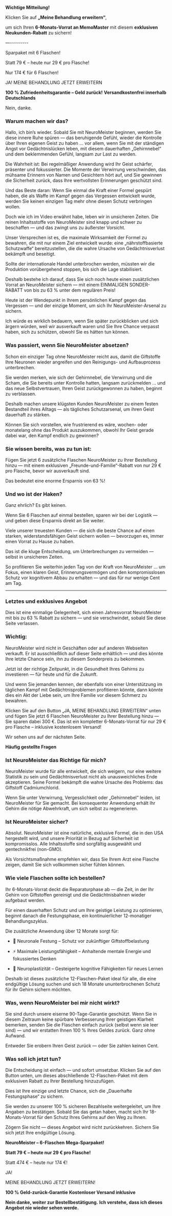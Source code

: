 **Wichtige Mitteilung\!**

Klicken Sie auf **„Meine Behandlung erweitern“**,

um sich Ihren **6-Monats-Vorrat an MemoMaster** mit diesem **exklusiven Neukunden-Rabatt** zu sichern\!

—---------

Sparpaket mit 6 Flaschen\!

Statt 79 € – heute nur 29 € pro Flasche\!

Nur 174 € für 6 Flaschen\!

JA\!
MEINE BEHANDLUNG JETZT ERWEITERN

**100 % Zufriedenheitsgarantie – Geld zurück\!**
**Versandkostenfrei innerhalb Deutschlands**

Nein, danke.

### **Warum machen wir das?**

Hallo, ich bin’s wieder.
 Sobald Sie mit NeuroMeister beginnen, werden Sie diese innere Ruhe spüren — das beruhigende Gefühl, wieder die Kontrolle über Ihren eigenen Geist zu haben …
 vor allem, wenn Sie mit der ständigen Angst vor Gedächtnislücken leben, mit diesem dauerhaften „Gehirnnebel“ und dem beklemmenden Gefühl, langsam zur Last zu werden.

Die Wahrheit ist: Bei regelmäßiger Anwendung wird Ihr Geist schärfer, präsenter und fokussierter.
 Die Momente der Verwirrung verschwinden, das mühsame Erinnern von Namen und Gesichtern hört auf,
 und Sie gewinnen die Sicherheit zurück, dass Ihre wertvollsten Erinnerungen geschützt sind.

Und das Beste daran: Wenn Sie einmal die Kraft einer Formel gespürt haben, die als Waffe im Kampf gegen das Vergessen entwickelt wurde,
 werden Sie keinen einzigen Tag mehr ohne diesen Schutz verbringen wollen.

Doch wie ich im Video erwähnt habe, leben wir in unsicheren Zeiten.
 Die reinen Inhaltsstoffe von NeuroMeister sind knapp und schwer zu beschaffen —
 und das zwingt uns zu äußerster Vorsicht.

Unser Versprechen ist es, die maximale Wirksamkeit der Formel zu bewahren,
 die mit nur einem Ziel entwickelt wurde:
 eine „nährstoffbasierte Schutzwaffe“ bereitzustellen, die die wahre Ursache von Gedächtnisverlust bekämpft und beseitigt.

Sollte der internationale Handel unterbrochen werden,
 müssten wir die Produktion vorübergehend stoppen, bis sich die Lage stabilisiert.

Deshalb bestehe ich darauf, dass Sie sich noch heute einen zusätzlichen Vorrat an NeuroMeister sichern —
 mit einem EINMALIGEN SONDER-RABATT von bis zu 63 % unter dem regulären Preis\!

Heute ist der Wendepunkt in Ihrem persönlichen Kampf gegen das Vergessen —
 und der einzige Moment, um sich Ihr NeuroMeister-Arsenal zu sichern.

Ich würde es wirklich bedauern, wenn Sie später zurückblicken und sich ärgern würden,
 weil wir ausverkauft waren und Sie Ihre Chance verpasst haben, sich zu schützen, obwohl Sie es hätten tun können.

### **Was passiert, wenn Sie NeuroMeister absetzen?**

Schon ein einziger Tag ohne NeuroMeister reicht aus, damit die Giftstoffe Ihre Neuronen wieder angreifen und den Reinigungs- und Aufbauprozess unterbrechen.

Sie werden merken, wie sich der Gehirnnebel, die Verwirrung und die Scham, die Sie bereits unter Kontrolle hatten, langsam zurückmelden …
 und das neue Selbstvertrauen, Ihren Geist zurückgewonnen zu haben, beginnt zu verblassen.

Deshalb machen unsere klügsten Kunden NeuroMeister zu einem festen Bestandteil ihres Alltags —
 als tägliches Schutzarsenal, um ihren Geist dauerhaft zu stärken.

Können Sie sich vorstellen, wie frustrierend es wäre, wochen- oder monatelang ohne das Produkt auszukommen,
 obwohl Ihr Geist gerade dabei war, den Kampf endlich zu gewinnen?

### **Sie wissen bereits, was zu tun ist:**

Fügen Sie jetzt 6 zusätzliche Flaschen NeuroMeister zu Ihrer Bestellung hinzu —
 mit einem exklusiven „Freunde-und-Familie“-Rabatt von nur 29 € pro Flasche, bevor wir ausverkauft sind.

Das bedeutet eine enorme Ersparnis von 63 %\!

### **Und wo ist der Haken?**

Ganz ehrlich? Es gibt keinen.

Wenn Sie 6 Flaschen auf einmal bestellen, sparen wir bei der Logistik —
 und geben diese Ersparnis direkt an Sie weiter.

Viele unserer treuesten Kunden — die sich die beste Chance auf einen starken, widerstandsfähigen Geist sichern wollen —
 bevorzugen es, immer einen Vorrat zu Hause zu haben.

Das ist die kluge Entscheidung, um Unterbrechungen zu vermeiden — selbst in unsicheren Zeiten.

So profitieren Sie weiterhin jeden Tag von der Kraft von NeuroMeister …
 um Fokus, einen klaren Geist, Erinnerungsvermögen und den kompromisslosen Schutz vor kognitivem Abbau zu erhalten —
 und das für nur wenige Cent am Tag.

---

### **Letztes und exklusives Angebot**

Dies ist eine einmalige Gelegenheit, sich einen Jahresvorrat NeuroMeister mit bis zu 63 % Rabatt zu sichern —
 und sie verschwindet, sobald Sie diese Seite verlassen.

### **Wichtig:**

NeuroMeister wird nicht in Geschäften oder auf anderen Webseiten verkauft.
 Er ist ausschließlich auf dieser Seite erhältlich — und dies könnte Ihre letzte Chance sein, ihn zu diesem Sonderpreis zu bekommen.

Jetzt ist der richtige Zeitpunkt, in die Gesundheit Ihres Gehirns zu investieren — für heute und für die Zukunft.

Und wenn Sie jemanden kennen, der ebenfalls von einer Unterstützung im täglichen Kampf mit Gedächtnisproblemen profitieren könnte,
 dann könnte dies ein Akt der Liebe sein, um Ihre Familie vor diesem Schmerz zu bewahren.

Klicken Sie auf den Button „JA, MEINE BEHANDLUNG ERWEITERN“ unten
 und fügen Sie jetzt 6 Flaschen NeuroMeister zu Ihrer Bestellung hinzu —
 Sie sparen dabei 300 €.
 Das ist ein kompletter 6-Monats-Vorrat für nur 29 € pro Flasche – inklusive kostenlosem Versand\!

Wir sehen uns auf der nächsten Seite.

**Häufig gestellte Fragen**

### **Ist NeuroMeister das Richtige für mich?**

NeuroMeister wurde für alle entwickelt, die sich weigern, nur eine weitere Statistik zu sein
 und Gedächtnisverlust nicht als unausweichliches Ende akzeptieren.
 Seine Formel bekämpft die wahre Ursache des Problems: das Giftstoff Cadmiumchlorid.

Wenn Sie unter Verwirrung, Vergesslichkeit oder „Gehirnnebel“ leiden, ist NeuroMeister für Sie gemacht.
 Bei konsequenter Anwendung erhält Ihr Gehirn die nötige Abwehrkraft, um sich selbst zu regenerieren.

### **Ist NeuroMeister sicher?**

Absolut.
 NeuroMeister ist eine natürliche, exklusive Formel, die in den USA hergestellt wird,
 und unsere Priorität in Bezug auf Sicherheit ist kompromisslos.
 Alle Inhaltsstoffe sind sorgfältig ausgewählt und gentechnikfrei (non-GMO).

Als Vorsichtsmaßnahme empfehlen wir, dass Sie Ihrem Arzt eine Flasche zeigen,
 damit Sie sich vollkommen sicher fühlen können.

### **Wie viele Flaschen sollte ich bestellen?**

Ihr 6-Monats-Vorrat deckt die Reparaturphase ab —
 die Zeit, in der Ihr Gehirn von Giftstoffen gereinigt und die Gedächtnisbahnen wieder aufgebaut werden.

Für einen dauerhaften Schutz und um Ihre geistige Leistung zu optimieren,
 beginnt danach die Festungsphase, ein kontinuierlicher 12-monatiger Behandlungszyklus.

Die zusätzliche Anwendung über 12 Monate sorgt für:

* 🧠 Neuronale Festung – Schutz vor zukünftiger Giftstoffbelastung

* ⚡ Maximale Leistungsfähigkeit – Anhaltende mentale Energie und fokussiertes Denken

* 🧩 Neuroplastizität – Gesteigerte kognitive Fähigkeiten für neues Lernen

Deshalb ist dieses zusätzliche 12-Flaschen-Paket ideal für alle, die eine endgültige Lösung suchen
 und sich 18 Monate ununterbrochenen Schutz für ihr Gehirn sichern möchten.

### **Was, wenn NeuroMeister bei mir nicht wirkt?**

Sie sind durch unsere eiserne 90-Tage-Garantie geschützt.
 Wenn Sie in diesem Zeitraum keine spürbare Verbesserung Ihrer geistigen Klarheit bemerken,
 senden Sie die Flaschen einfach zurück (selbst wenn sie leer sind) —
 und wir erstatten Ihnen 100 % Ihres Geldes zurück. Ganz ohne Aufwand.

Entweder Sie erobern Ihren Geist zurück — oder Sie zahlen keinen Cent.

### **Was soll ich jetzt tun?**

Die Entscheidung ist einfach — und sofort umsetzbar.
 Klicken Sie auf den Button unten, um dieses abschließende 12-Flaschen-Paket mit dem exklusiven Rabatt zu Ihrer Bestellung hinzuzufügen.

Dies ist Ihre einzige und letzte Chance, sich die „Dauerhafte Festungsphase“ zu sichern.

Sie werden zu unserer 100 % sicheren Bezahlseite weitergeleitet, um Ihre Angaben zu bestätigen.
 Sobald Sie das getan haben, macht sich Ihr 18-Monats-Vorrat für den Schutz Ihres Gehirns auf den Weg zu Ihnen.

Zögern Sie nicht — dieses Angebot wird nicht zurückkehren.
 Sichern Sie sich jetzt Ihre endgültige Lösung.

**NeuroMeister – 6-Flaschen**
 **Mega-Sparpaket\!**

**Statt 79 € – heute nur 29 € pro Flasche\!**

Statt 474 € – heute nur 174 €\!

JA\!

MEINE BEHANDLUNG JETZT ERWEITERN\!

**100 % Geld-zurück-Garantie**
 **Kostenloser Versand inklusive**

**Nein danke, weiter zur Bestellbestätigung.**
 **Ich verstehe, dass ich dieses Angebot nie wieder sehen werde.**
